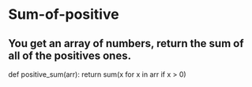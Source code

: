 # Sum-of-positive

## You get an array of numbers, return the sum of all of the positives ones.

def positive_sum(arr):
    return sum(x for x in arr if x > 0)

